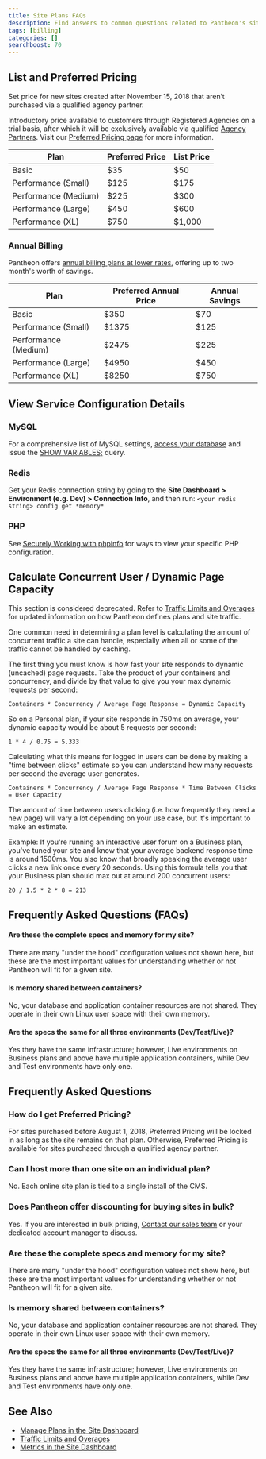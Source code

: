 ```yaml
---
title: Site Plans FAQs
description: Find answers to common questions related to Pantheon's site plans and pricing.
tags: [billing]
categories: []
searchboost: 70
---
```


## List and Preferred Pricing

<DefList>

<Definition name="List Price">

Set price for new sites created after November 15, 2018 that aren’t purchased via a qualified agency partner.

</Definition>

<Definition name="Preferred Price">

Introductory price available to customers through Registered Agencies on a trial basis, after which it will be exclusively available via qualified [Agency Partners](https://pantheon.io/agencies/partner-program). Visit our [Preferred Pricing page](https://pantheon.io/plans/agency-preferred-pricing) for more information.

</Definition>

</DefList>


| Plan                 | Preferred Price | List Price  |
| -------------------- | --------------- | ----------- |
| Basic                | $35             | $50         |
| Performance (Small)  | $125            | $175        |
| Performance (Medium) | $225            | $300        |
| Performance (Large)  | $450            | $600        |
| Performance (XL)     | $750            | $1,000      |

### Annual Billing
Pantheon offers [annual billing plans at lower rates](/docs/annual-billing/), offering up to two month's worth of savings.

| Plan                 | Preferred Annual Price | Annual Savings  |
| -------------------- | ---------------------- | --------------- |
| Basic                | $350                   | $70             |
| Performance (Small)  | $1375                  | $125            |
| Performance (Medium) | $2475                  | $225            |
| Performance (Large)  | $4950                  | $450            |
| Performance (XL)     | $8250                  | $750            |

## View Service Configuration Details

### MySQL
For a comprehensive list of MySQL settings, [access your database](/docs/mysql-access/) and issue the [SHOW VARIABLES;](https://dev.mysql.com/doc/refman/5.7/en/show-variables.html) query.

### Redis
Get your Redis connection string by going to the **Site Dashboard > Environment (e.g. Dev) > Connection Info**, and then run: `<your redis string> config get *memory*`

### PHP
See [Securely Working with phpinfo](/docs/phpinfo#drupal-note) for ways to view your specific PHP configuration.

## Calculate Concurrent User / Dynamic Page Capacity

<Alert title="Warning" type="danger">

This section is considered deprecated. Refer to [Traffic Limits and Overages](/docs/traffic-limits/) for updated information on how Pantheon defines plans and site traffic.

</Alert>

One common need in determining a plan level is calculating the amount of concurrent traffic a site can handle, especially when all or some of the traffic cannot be handled by caching.

The first thing you must know is how fast your site responds to dynamic (uncached) page requests. Take the product of your containers and concurrency, and divide by that value to give you your max dynamic requests per second:

`Containers * Concurrency / Average Page Response = Dynamic Capacity`

So on a Personal plan, if your site responds in 750ms on average, your dynamic capacity would be about 5 requests per second:

`1 * 4 / 0.75 = 5.333`

Calculating what this means for logged in users can be done by making a "time between clicks" estimate so you can understand how many requests per second the average user generates.

`Containers * Concurrency / Average Page Response * Time Between Clicks = User Capacity`

The amount of time between users clicking (i.e. how frequently they need a new page) will vary a lot depending on your use case, but it's important to make an estimate.

Example:
If you're running an interactive user forum on a Business plan, you've tuned your site and know that your average backend response time is around 1500ms. You also know that broadly speaking the average user clicks a new link once every 20 seconds. Using this formula tells you that your Business plan should max out at around 200 concurrent users:

`20 / 1.5 * 2 * 8 = 213`

## Frequently Asked Questions (FAQs)

#### Are these the complete specs and memory for my site?
There are many "under the hood" configuration values not shown here, but these are the most important values for understanding whether or not Pantheon will fit for a given site.

#### Is memory shared between containers?
No, your database and application container resources are not shared. They operate in their own Linux user space with their own memory.

#### Are the specs the same for all three environments (Dev/Test/Live)?
Yes they have the same infrastructure; however, Live environments on Business plans and above have multiple application containers, while Dev and Test environments have only one.

## Frequently Asked Questions

### How do I get Preferred Pricing?
For sites purchased before August 1, 2018, Preferred Pricing will be locked in as long as the site remains on that plan. Otherwise, Preferred Pricing is available for sites purchased through a qualified agency partner.

### Can I host more than one site on an individual plan?
No. Each online site plan is tied to a single install of the CMS.

### Does Pantheon offer discounting for buying sites in bulk?
Yes. If you are interested in bulk pricing, [Contact our sales team](https://pantheon.io/contact-us?docsplanFAQ) or your dedicated account manager to discuss.

### Are these the complete specs and memory for my site?
There are many "under the hood" configuration values not show here, but these are the most important values for understanding whether or not Pantheon will fit for a given site.

### Is memory shared between containers?
No, your database and application container resources are not shared. They operate in their own Linux user space with their own memory.

#### Are the specs the same for all three environments (Dev/Test/Live)?
Yes they have the same infrastructure; however, Live environments on Business plans and above have multiple application containers, while Dev and Test environments have only one.

## See Also
- [Manage Plans in the Site Dashboard](/docs/site-plan/)
- [Traffic Limits and Overages](/docs/traffic-limits/)
- [Metrics in the Site Dashboard](/docs/metrics/)
